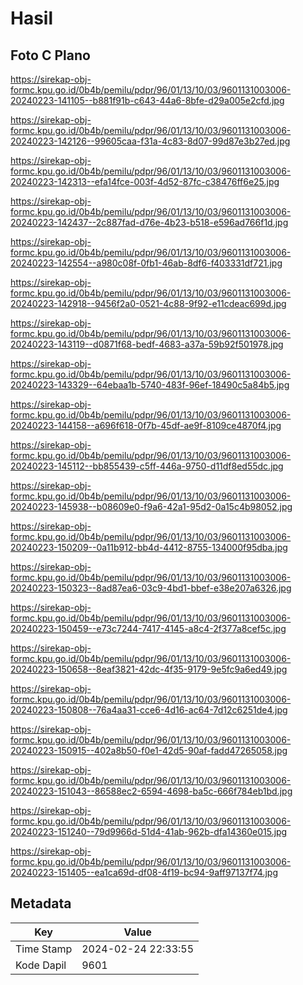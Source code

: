 # Hasil

## Foto C Plano

https://sirekap-obj-formc.kpu.go.id/0b4b/pemilu/pdpr/96/01/13/10/03/9601131003006-20240223-141105--b881f91b-c643-44a6-8bfe-d29a005e2cfd.jpg

https://sirekap-obj-formc.kpu.go.id/0b4b/pemilu/pdpr/96/01/13/10/03/9601131003006-20240223-142126--99605caa-f31a-4c83-8d07-99d87e3b27ed.jpg

https://sirekap-obj-formc.kpu.go.id/0b4b/pemilu/pdpr/96/01/13/10/03/9601131003006-20240223-142313--efa14fce-003f-4d52-87fc-c38476ff6e25.jpg

https://sirekap-obj-formc.kpu.go.id/0b4b/pemilu/pdpr/96/01/13/10/03/9601131003006-20240223-142437--2c887fad-d76e-4b23-b518-e596ad766f1d.jpg

https://sirekap-obj-formc.kpu.go.id/0b4b/pemilu/pdpr/96/01/13/10/03/9601131003006-20240223-142554--a980c08f-0fb1-46ab-8df6-f403331df721.jpg

https://sirekap-obj-formc.kpu.go.id/0b4b/pemilu/pdpr/96/01/13/10/03/9601131003006-20240223-142918--9456f2a0-0521-4c88-9f92-e11cdeac699d.jpg

https://sirekap-obj-formc.kpu.go.id/0b4b/pemilu/pdpr/96/01/13/10/03/9601131003006-20240223-143119--d0871f68-bedf-4683-a37a-59b92f501978.jpg

https://sirekap-obj-formc.kpu.go.id/0b4b/pemilu/pdpr/96/01/13/10/03/9601131003006-20240223-143329--64ebaa1b-5740-483f-96ef-18490c5a84b5.jpg

https://sirekap-obj-formc.kpu.go.id/0b4b/pemilu/pdpr/96/01/13/10/03/9601131003006-20240223-144158--a696f618-0f7b-45df-ae9f-8109ce4870f4.jpg

https://sirekap-obj-formc.kpu.go.id/0b4b/pemilu/pdpr/96/01/13/10/03/9601131003006-20240223-145112--bb855439-c5ff-446a-9750-d11df8ed55dc.jpg

https://sirekap-obj-formc.kpu.go.id/0b4b/pemilu/pdpr/96/01/13/10/03/9601131003006-20240223-145938--b08609e0-f9a6-42a1-95d2-0a15c4b98052.jpg

https://sirekap-obj-formc.kpu.go.id/0b4b/pemilu/pdpr/96/01/13/10/03/9601131003006-20240223-150209--0a11b912-bb4d-4412-8755-134000f95dba.jpg

https://sirekap-obj-formc.kpu.go.id/0b4b/pemilu/pdpr/96/01/13/10/03/9601131003006-20240223-150323--8ad87ea6-03c9-4bd1-bbef-e38e207a6326.jpg

https://sirekap-obj-formc.kpu.go.id/0b4b/pemilu/pdpr/96/01/13/10/03/9601131003006-20240223-150459--e73c7244-7417-4145-a8c4-2f377a8cef5c.jpg

https://sirekap-obj-formc.kpu.go.id/0b4b/pemilu/pdpr/96/01/13/10/03/9601131003006-20240223-150658--8eaf3821-42dc-4f35-9179-9e5fc9a6ed49.jpg

https://sirekap-obj-formc.kpu.go.id/0b4b/pemilu/pdpr/96/01/13/10/03/9601131003006-20240223-150808--76a4aa31-cce6-4d16-ac64-7d12c6251de4.jpg

https://sirekap-obj-formc.kpu.go.id/0b4b/pemilu/pdpr/96/01/13/10/03/9601131003006-20240223-150915--402a8b50-f0e1-42d5-90af-fadd47265058.jpg

https://sirekap-obj-formc.kpu.go.id/0b4b/pemilu/pdpr/96/01/13/10/03/9601131003006-20240223-151043--86588ec2-6594-4698-ba5c-666f784eb1bd.jpg

https://sirekap-obj-formc.kpu.go.id/0b4b/pemilu/pdpr/96/01/13/10/03/9601131003006-20240223-151240--79d9966d-51d4-41ab-962b-dfa14360e015.jpg

https://sirekap-obj-formc.kpu.go.id/0b4b/pemilu/pdpr/96/01/13/10/03/9601131003006-20240223-151405--ea1ca69d-df08-4f19-bc94-9aff97137f74.jpg


## Metadata

| Key        | Value               |
| ---------- | ------------------- |
| Time Stamp | 2024-02-24 22:33:55 |
| Kode Dapil | 9601                |



